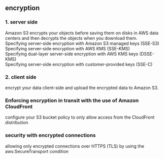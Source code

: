 ## encryption
### 1. server side
Amazon S3 encrypts your objects before saving them on disks in AWS data centers and then decrypts the objects when you download them.  
Specifying server-side encryption with Amazon S3 managed keys (SSE-S3)  
Specifying server-side encryption with AWS KMS (SSE-KMS)  
Specifying dual-layer server-side encryption with AWS KMS keys (DSSE-KMS)  
Specifying server-side encryption with customer-provided keys (SSE-C)  
### 2. client side 
encrypt your data client-side and upload the encrypted data to Amazon S3. 

### Enforcing encryption in transit with the use of Amazon CloudFront
configure your S3 bucket policy to only allow access from the CloudFront distribution
### security with encrypted connections
allowing only encrypted connections over HTTPS (TLS) by using the aws:SecureTransport condition

